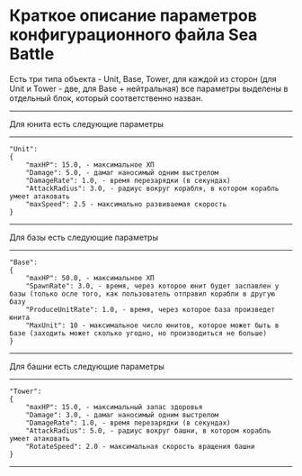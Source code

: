 # Краткое описание параметров конфигурационного файла Sea Battle
Есть три типа объекта - Unit, Base, Tower, для каждой из сторон (для Unit и Tower - две, для Base + нейтральная) все параметры 
выделены в отдельный блок, который соответственно назван.
***
Для юнита есть следующие параметры
***
    "Unit":
    {
        "maxHP": 15.0, - максимальное ХП
        "Damage": 5.0, - дамаг наносимый одним выстрелом
        "DamageRate": 1.0, - время перезарядки (в секундах)
        "AttackRadius": 3.0, - радиус вокруг корабля, в котором корабль умеет атаковать
        "maxSpeed": 2.5 - максимально развиваемая скорость
    }
***
Для базы есть следующие параметры
***
    "Base": 
    {
        "maxHP": 50.0, - максимальное ХП
        "SpawnRate": 3.0, - время, через которое юнит будет заспавлен у базы (только осле того, как пользователь отправил корабли в другую базу
        "ProduceUnitRate": 1.0, - время, через которое база произведет юнита
        "MaxUnit": 10 - максимальное число юнитов, которое может быть в базе (заходить может сколько угодно, но производиться не больше)
    }
***
Для башни есть следующие параметры 
***

    "Tower": 
    {
        "maxHP": 15.0, - максимальный запас здоровья
        "Damage": 3.0, - дамаг наносимый одним выстрелом 
        "DamageRate": 1.0, - время перезарядки (в секундах)
        "AttackRadius": 5.0, - радиус вокруг башни, в котором корабль умеет атаковать
        "RotateSpeed": 2.0 - максимальная скорость вращения башни
    }
***

